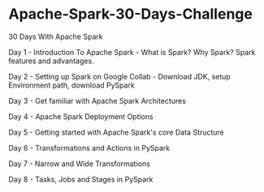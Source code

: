 # Apache-Spark-30-Days-Challenge
30 Days With Apache Spark

Day 1 - Introduction To Apache Spark - What is Spark? Why Spark? Spark features and advantages.
  
Day 2 - Setting up Spark on Google Collab - Download JDK, setup Environment path, download PySpark

Day 3 - Get familiar with Apache Spark Architectures

Day 4 - Apache Spark Deployment Options

Day 5 - Getting started with Apache Spark's core Data Structure

Day 6 - Transformations and Actions in PySpark

Day 7 - Narrow and Wide Transformations

Day 8 - Tasks, Jobs and Stages in PySpark
